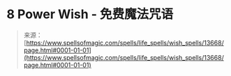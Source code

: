 <!--yml

category: 未分类

date: 2024-06-12 18:52:11

-->

# 8 Power Wish - 免费魔法咒语

> 来源：[https://www.spellsofmagic.com/spells/life_spells/wish_spells/13668/page.html#0001-01-01](https://www.spellsofmagic.com/spells/life_spells/wish_spells/13668/page.html#0001-01-01)
